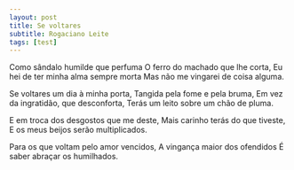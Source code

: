 ```yaml
---
layout: post
title: Se voltares
subtitle: Rogaciano Leite
tags: [test]
---
```


Como sândalo humilde que perfuma
O ferro do machado que lhe corta,
Eu hei de ter minha alma sempre morta
Mas não me vingarei de coisa alguma.

Se voltares um dia à minha porta,
Tangida pela fome e pela bruma,
Em vez da ingratidão, que desconforta,
Terás um leito sobre um chão de pluma.

E em troca dos desgostos que me deste,
Mais carinho terás do que tiveste,
E os meus beijos serão multiplicados.

Para os que voltam pelo amor vencidos,
A vingança maior dos ofendidos
É saber abraçar os humilhados.